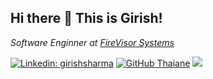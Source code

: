 <h2>Hi there 👋 This is Girish! </h2>

<p><em>Software Enginner at <a href="https://firevisor.com/">FireVisor Systems</em></p>

[![Linkedin: girishsharma](https://img.shields.io/badge/-girishsharma-blue?style=flat-square&logo=Linkedin&logoColor=white&link=https://www.linkedin.com/in/gsha001/)](https://www.linkedin.com/in/gsha001/)
[![GitHub Thaiane](https://img.shields.io/github/followers/letmerecall?label=follow&style=social)](https://github.com/letmerecall)
![](https://komarev.com/ghpvc/?username=letmerecall&style=flat-square&color=dc143c)


<!--
**letmerecall/letmerecall** is a ✨ _special_ ✨ repository because its `README.md` (this file) appears on your GitHub profile.

Here are some ideas to get you started:

- 🔭 I’m currently working on ...
- 🌱 I’m currently learning ...
- 👯 I’m looking to collaborate on ...
- 🤔 I’m looking for help with ...
- 💬 Ask me about ...
- 📫 How to reach me: ...
- 😄 Pronouns: ...
- ⚡ Fun fact: ...
-->
